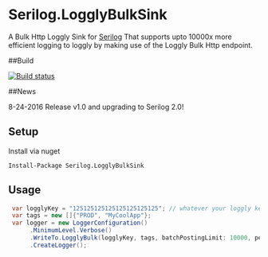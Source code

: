 # Serilog.LogglyBulkSink

A Bulk Http Loggly Sink for [Serilog](https://github.com/serilog/serilog)
That supports upto 10000x more efficient logging to loggly by making use of the Loggly Bulk Http endpoint.

##Build

[![Build status](https://ci.appveyor.com/api/projects/status/p3a6vkgfxqlypfnr/branch/master?svg=true)](https://ci.appveyor.com/project/jamesbascle/serilog-logglybulksink/branch/master)

##News

8-24-2016 Release v1.0 and upgrading to Serilog 2.0!

## Setup

Install via nuget
```
Install-Package Serilog.LogglyBulkSink
```

## Usage

```csharp
 var logglyKey = "125125125125125125125125"; // whatever your loggly key is
 var tags = new []{"PROD", "MyCoolApp"};
 var logger = new LoggerConfiguration()
      .MinimumLevel.Verbose()
      .WriteTo.LogglyBulk(logglyKey, tags, batchPostingLimit: 10000, period: TimeSpan.FromSeconds(10))
      .CreateLogger();

```

